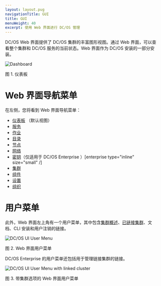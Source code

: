```yaml
---
layout: layout.pug
navigationTitle: GUI
title: GUI
menuWeight: 40
excerpt: 使用 Web 界面进行 DC/OS 管理
---
```


DC/OS Web 界面提供了 DC/OS 集群的丰富图形视图。通过 Web 界面，可以查看整个集群和 DC/OS 服务的当前状态。Web 界面作为 DC/OS 安装的一部分安装。

![Dashboard](/cn/1.11/img/dashboard-ee.png)

图 1. 仪表板

# Web 界面导航菜单
在左侧，您将看到 Web 界面导航菜单：
- [仪表板](/cn/1.11/gui/dashboard/) （默认视图）
- [服务](/cn/1.11/gui/services/)
- [作业](/cn/1.11/gui/jobs/)
- [目录](/cn/1.11/gui/catalog/)
- [节点](/cn/1.11/gui/nodes/)
- [网络](/cn/1.11/gui/networking/)
- [密钥](/cn/1.11/gui/secrets/)（仅适用于 DC/OS Enterprise ）[enterprise type="inline" size="small" /]
- [集群](/cn/1.11/gui/cluster/)
- [组件](/cn/1.11/gui/components/)
- [设置](/cn/1.11/gui/settings/)
- [组织](/cn/1.11/gui/organization/)

# 用户菜单

此外，Web 界面左上角有一个用户菜单，其中包含[集群概述](/1.11/gui/cluster)、[已链接集群](/cn/1.11/administering-clusters/multiple-clusters/cluster-links)、文档、CLI 安装和用户注销的链接。

![DC/OS UI User Menu](/cn/1.11/img/ui-user-menu.png)

图 2. Web 界面用户菜单

DC/OS Enterprise 的用户菜单还包括用于管理链接集群的链接。

![DC/OS UI User Menu with linked cluster ](/cn/1.11/img/switch-cluster.png)

图 3. 带集群选项的 Web 界面用户菜单
